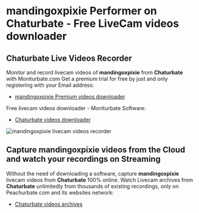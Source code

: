 # mandingoxpixie Performer on Chaturbate - Free LiveCam videos downloader

## Chaturbate Live Videos Recorder

Monitor and record livecam videos of **mandingoxpixie** from **Chaturbate** with Moniturbate.com
Get a premium trial for free by just and only registering with your Email address:
* [mandingoxpixie Premium videos downloader](https://moniturbate.com/request-demo-licence-key.html)

Free livecam videos downloader - Moniturbate Software:
* [Chaturbate videos downloader](https://moniturbate.com/moniturbate-download-software.html)

![mandingoxpixie livecam videos recorder](https://peachurnet.com/templates/moniturbate-software.png)


## Capture mandingoxpixie videos from the Cloud and watch your recordings on Streaming

Without the need of downloading a software, capture **mandingoxpixie** livecam videos from **Chaturbate** 100% online.
Watch Livecam archives from **Chaturbate** unlimitedly from thousands of existing recordings, only on Peachurbate.com and its websites network:
* [Chaturbate videos archives](https://peachurnet.com/)